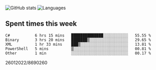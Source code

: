 ![GitHub stats](https://github-readme-stats.vercel.app/api?username=emipa606&theme=github_dark&show_icons=true) 
![Languages](https://github-readme-stats.vercel.app/api/top-langs/?username=emipa606&theme=github_dark&layout=compact)

## Spent times this week
<!--START_SECTION:waka-->

```text
C#           6 hrs 15 mins   ██████████████░░░░░░░░░░░   55.55 %
Binary       3 hrs 20 mins   ███████▒░░░░░░░░░░░░░░░░░   29.65 %
XML          1 hr 33 mins    ███▒░░░░░░░░░░░░░░░░░░░░░   13.81 %
PowerShell   5 mins          ▒░░░░░░░░░░░░░░░░░░░░░░░░   00.81 %
Other        1 min           ░░░░░░░░░░░░░░░░░░░░░░░░░   00.17 %
```

<!--END_SECTION:waka-->


26012022/8690260
